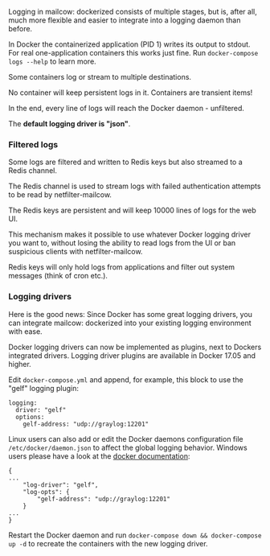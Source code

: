 Logging in mailcow: dockerized consists of multiple stages, but is, after all, much more flexible and easier to integrate into a logging daemon than before.

In Docker the containerized application (PID 1) writes its output to stdout. For real one-application containers this works just fine.
Run `docker-compose logs --help` to learn more. 

Some containers log or stream to multiple destinations.

No container will keep persistent logs in it. Containers are transient items!

In the end, every line of logs will reach the Docker daemon - unfiltered.

The **default logging driver is "json"**.

### Filtered logs

Some logs are filtered and written to Redis keys but also streamed to a Redis channel.

The Redis channel is used to stream logs with failed authentication attempts to be read by netfilter-mailcow.

The Redis keys are persistent and will keep 10000 lines of logs for the web UI.

This mechanism makes it possible to use whatever Docker logging driver you want to, without losing 
the ability to read logs from the UI or ban suspicious clients with netfilter-mailcow.

Redis keys will only hold logs from applications and filter out system messages (think of cron etc.).

### Logging drivers

Here is the good news: Since Docker has some great logging drivers, you can integrate mailcow: dockerized into your existing logging environment with ease.

Docker logging drivers can now be implemented as plugins, next to Dockers integrated drivers.
Logging driver plugins are available in Docker 17.05 and higher.

Edit `docker-compose.yml` and append, for example, this block to use the "gelf" logging plugin:

```
logging:
  driver: "gelf"
  options:
    gelf-address: "udp://graylog:12201"  
```

Linux users can also add or edit the Docker daemons configuration file `/etc/docker/daemon.json` to affect the global logging behavior. Windows users please have a look at the [docker documentation](https://docs.docker.com/engine/reference/commandline/dockerd//#windows-configuration-file):

```
{
...
    "log-driver": "gelf",
    "log-opts": {
        "gelf-address": "udp://graylog:12201"
    }
...
}

```

Restart the Docker daemon and run `docker-compose down && docker-compose up -d` to recreate the containers with the new logging driver.
